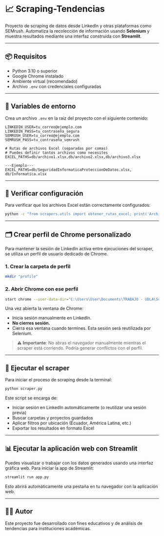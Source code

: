 # 📈 Scraping-Tendencias

Proyecto de scraping de datos desde LinkedIn y otras plataformas como SEMrush. Automatiza la recolección de información usando **Selenium** y muestra resultados mediante una interfaz construida con **Streamlit**.

---

## 📦 Requisitos

- Python 3.10 o superior  
- Google Chrome instalado  
- Ambiente virtual (recomendado)  
- Archivo `.env` con credenciales configuradas  

---

## 🔐 Variables de entorno

Crea un archivo `.env` en la raíz del proyecto con el siguiente contenido:

```env
LINKEDIN_USER=tu_correo@ejemplo.com
LINKEDIN_PASS=tu_contraseña_segura
SEMRUSH_USER=tu_correo@ejemplo.com
SEMRUSH_PASS=tu_contraseña_semrush

# Rutas de archivos Excel (separadas por comas)
# Puedes definir tantos archivos como necesites
EXCEL_PATHS=db/archivo1.xlsx,db/archivo2.xlsx,db/archivo3.xlsx

---Ejemplo---
EXCEL_PATHS=db/SeguridadInformaticaProteccionDeDatos.xlsx, db/Informatica.xlsx
```

---

## 🧪 Verificar configuración

Para verificar que los archivos Excel están correctamente configurados:

```bash
python -c "from scrapers.utils import obtener_rutas_excel; print('Archivos configurados:', obtener_rutas_excel())"
```

---

## 🗂️ Crear perfil de Chrome personalizado

Para mantener la sesión de LinkedIn activa entre ejecuciones del scraper, se utiliza un perfil de usuario dedicado de Chrome.

### 1. Crear la carpeta de perfil

```bash
mkdir "profile"
```

### 2. Abrir Chrome con ese perfil

```bash
start chrome --user-data-dir="C:\Users\User\Documents\TRABAJO - UDLA\Scraping-Tendencias\profile"
```

Una vez abierta la ventana de Chrome:

- Inicia sesión manualmente en LinkedIn.  
- **No cierres sesión.**  
- Cierra esa ventana cuando termines. Esta sesión será reutilizada por Selenium.

> ⚠️ **Importante**: No abras el navegador manualmente mientras el scraper está corriendo. Podría generar conflictos con el perfil.

---

## 🚀 Ejecutar el scraper

Para iniciar el proceso de scraping desde la terminal:

```bash
python scraper.py
```

Este script se encarga de:

- Iniciar sesión en LinkedIn automáticamente (o reutilizar una sesión previa)
- Buscar carpetas y proyectos guardados
- Aplicar filtros por ubicación (Ecuador, América Latina, etc.)
- Exportar los resultados en formato Excel

---

## 📊 Ejecutar la aplicación web con Streamlit

Puedes visualizar o trabajar con los datos generados usando una interfaz gráfica web. Para iniciar la app de Streamlit:

```bash
streamlit run app.py
```

Esto abrirá automáticamente una pestaña en tu navegador con la aplicación web.

---

## 🧑‍💻 Autor

Este proyecto fue desarrollado con fines educativos y de análisis de tendencias para instituciones académicas.
